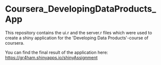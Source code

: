 # Coursera_DevelopingDataProducts_App

This repository contains the ui.r and the server.r files which were used to create a shiny application for the 'Developing Data Products'-course of coursera.

You can find the final result of the application here:
https://gr4ham.shinyapps.io/shinyAssignment

